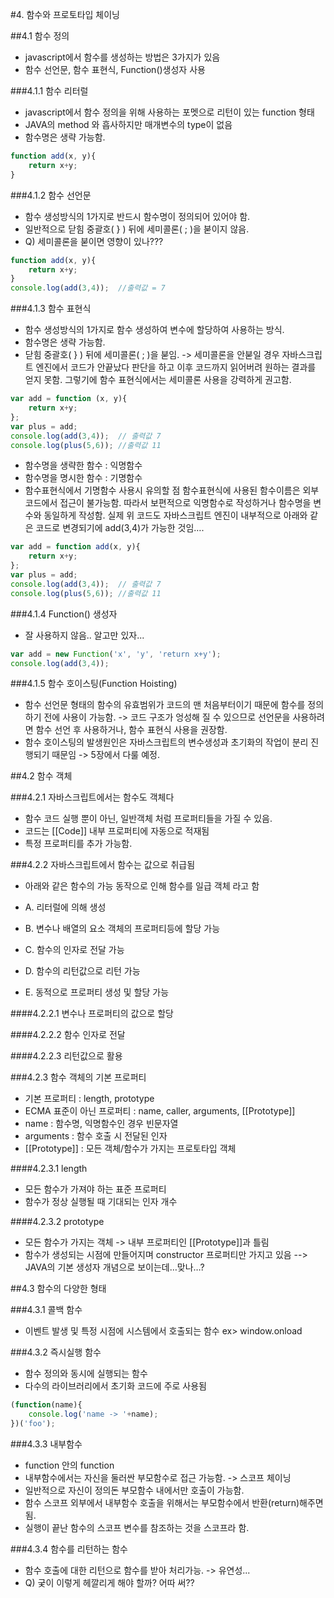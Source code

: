 #4. 함수와 프로토타입 체이닝

##4.1 함수 정의

- javascript에서 함수를 생성하는 방법은 3가지가 있음
- 함수 선언문, 함수 표현식, Function()생성자 사용

###4.1.1 함수 리터럴

- javascript에서 함수 정의을 위해 사용하는 포멧으로 리턴이 있는 function 형태 
- JAVA의 method 와 흡사하지만 매개변수의 type이 없음
- 함수명은 생략 가능함.

```JAVASCRIPT 
function add(x, y){
	return x+y;
}
```

###4.1.2 함수 선언문

- 함수 생성방식의 1가지로 반드시 함수명이 정의되어 있어야 함.
- 일반적으로 닫힘 중괄호( } ) 뒤에 세미콜론( ; )을 붇이지 않음.
- Q) 세미콜론을 붇이면 영향이 있나???

```JAVASCRIPT 
function add(x, y){
	return x+y;
}
console.log(add(3,4));	//출력값 = 7  
```

###4.1.3 함수 표현식

- 함수 생성방식의 1가지로 함수 생성하여 변수에 할당하여 사용하는 방식.
- 함수명은 생략 가능함. 
- 닫힘 중괄호( } ) 뒤에 세미콜론( ; )을 붇임. -> 세미콜론을 안붇일 경우 자바스크립트 엔진에서 코드가 안끝났다 판단을 하고 이후 코드까지 읽어버려 원하는 결과를 얻지 못함. 그렇기에 함수 표현식에서는 세미콜론 사용을 강력하게 권고함.

```JAVASCRIPT 
var add = function (x, y){
	return x+y;   
};
var plus = add;
console.log(add(3,4));	// 출력값 7
console.log(plus(5,6));	//출력값 11
```

- 함수명을 생략한 함수 : 익명함수
- 함수명을 명시한 함수 : 기명함수
- 함수표현식에서 기명함수 사용시 유의할 점
  함수표현식에 사용된 함수이름은 외부코드에서 접근이 불가능함. 
  따라서 보편적으로 익명함수로 작성하거나 함수명을 변수와 동일하게 작성함.
  실제 위 코드도 자바스크립트 엔진이 내부적으로 아래와 같은 코드로 변경되기에 add(3,4)가 가능한 것임….

```JAVASCRIPT 
var add = function add(x, y){
	return x+y;
};
var plus = add;
console.log(add(3,4));	// 출력값 7
console.log(plus(5,6));	//출력값 11
```

###4.1.4 Function() 생성자

- 잘 사용하지 않음.. 알고만 있자...

```JAVASCRIPT 
var add = new Function('x', 'y', 'return x+y');
console.log(add(3,4));
```


###4.1.5 함수 호이스팅(Function Hoisting)

- 함수 선언문 형태의 함수의 유효범위가 코드의 맨 처음부터이기 때문에 함수를 정의하기 전에 사용이 가능함. -> 코드 구조가 엉성해 질 수 있으므로 선언문을 사용하려면 함수 선언 후 사용하거나, 함수 표현식 사용을 권장함.
- 함수 호이스팅의 발생원인은 자바스크립트의 변수생성과 초기화의 작업이 분리 진행되기 때문임 -> 5장에서 다룰 예정.

##4.2 함수 객체

###4.2.1 자바스크립트에서는 함수도 객체다

- 함수 코드 실행 뿐이 아닌, 일반객체 처럼 프로퍼티들을 가질 수 있음.
- 코드는 [[Code]] 내부 프로퍼티에 자동으로 적재됨
- 특정 프로퍼티를 추가 가능함.

###4.2.2 자바스크립트에서 함수는 값으로 취급됨

- 아래와 같은 함수의 가능 동작으로 인해 함수를 일급 객체 라고 함

- A. 리터럴에 의해 생성
- B. 변수나 배열의 요소 객체의 프로퍼티등에 할당 가능
- C. 함수의 인자로 전달 가능
- D. 함수의 리턴값으로 리턴 가능
- E. 동적으로 프로퍼티 생성 및 할당 가능

####4.2.2.1 변수나 프로퍼티의 값으로 할당

####4.2.2.2 함수 인자로 전달

####4.2.2.3 리턴값으로 활용

###4.2.3 함수 객체의 기본 프로퍼티

- 기본 프로퍼티 : length, prototype
- ECMA 표준이 아닌 프로퍼티 : name, caller, arguments, [[Prototype]]
- name : 함수명, 익명함수인 경우 빈문자열
- arguments : 함수 호출 시 전달된 인자
- [[Prototype]] : 모든 객체/함수가 가지는 프로토타입 객체

####4.2.3.1 length

- 모든 함수가 가져야 하는 표준 프로퍼티
- 함수가 정상 실행될 때 기대되는 인자 개수

####4.2.3.2 prototype

- 모든 함수가 가지는 객체 -> 내부 프로퍼티인 [[Prototype]]과 틀림 
- 함수가 생성되는 시점에 만들어지며 constructor 프로퍼티만 가지고 있음
-->  JAVA의 기본 생성자 개념으로 보이는데…맞나…?

##4.3 함수의 다양한 형태

###4.3.1 콜백 함수

- 이벤트 발생 및 특정 시점에 시스템에서 호출되는 함수 
ex> window.onload 

###4.3.2 즉시실행 함수

- 함수 정의와 동시에 실행되는 함수
- 다수의 라이브러리에서 초기화 코드에 주로 사용됨

```JAVASCRIPT 
(function(name){
	console.log('name -> '+name);
})('foo');
```

###4.3.3 내부함수

- function 안의 function
- 내부함수에서는 자신을 둘러싼 부모함수로 접근 가능함. -> 스코프 체이닝
- 일반적으로 자신이 정의돈 부모함수 내에서만 호출이 가능함.
- 함수 스코프 외부에서 내부함수 호출을 위해서는 부모함수에서 반환(return)해주면 됨.
- 실행이 끝난 함수의 스코프 변수를 참조하는 것을 스코프라 함.

###4.3.4 함수를 리턴하는 함수
- 함수 호출에 대한 리턴으로 함수를 받아 처리가능. -> 유연성...
- Q) 궂이 이렇게 헤깔리게 해야 할까? 어따 써??
